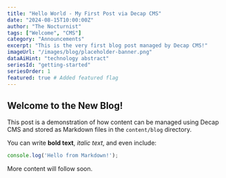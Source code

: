 ```yaml
---
title: "Hello World - My First Post via Decap CMS"
date: "2024-08-15T10:00:00Z"
author: "The Nocturnist"
tags: ["Welcome", "CMS"]
category: "Announcements"
excerpt: "This is the very first blog post managed by Decap CMS!"
imageUrl: "/images/blog/placeholder-banner.png"
dataAiHint: "technology abstract"
seriesId: "getting-started"
seriesOrder: 1
featured: true # Added featured flag
---
```


## Welcome to the New Blog!

This post is a demonstration of how content can be managed using Decap CMS and stored as Markdown files in the `content/blog` directory.

You can write **bold text**, *italic text*, and even include:

```javascript
console.log('Hello from Markdown!');
```

More content will follow soon.
